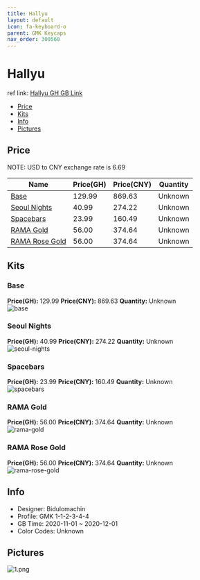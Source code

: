 ```yaml
---
title: Hallyu 
layout: default
icon: fa-keyboard-o
parent: GMK Keycaps
nav_order: 300560
---
```


# Hallyu 

ref link: [Hallyu GH GB Link](https://geekhack.org/index.php?topic=109307.0)  
* [Price](#price)  
* [Kits](#kits)  
* [Info](#info)  
* [Pictures](#pictures)  


## Price  

NOTE: USD to CNY exchange rate is 6.69

| Name          | Price(GH)    |  Price(CNY) | Quantity |
| ------------- | ------------ |  ---------- | -------- |
|[Base](#base)|129.99|869.63|Unknown|
|[Seoul Nights](#seoul-nights)|40.99|274.22|Unknown|
|[Spacebars](#spacebars)|23.99|160.49|Unknown|
|[RAMA Gold](#rama-gold)|56.00|374.64|Unknown|
|[RAMA Rose Gold](#rama-rose-gold)|56.00|374.64|Unknown|


## Kits  
### Base  
**Price(GH):** 129.99    **Price(CNY):** 869.63    **Quantity:** Unknown  
<img src="{{ 'assets/images/gmk-keycaps/hallyu/kits_pics/base.png' | relative_url }}" alt="base" class="image featured">

### Seoul Nights  
**Price(GH):** 40.99    **Price(CNY):** 274.22    **Quantity:** Unknown  
<img src="{{ 'assets/images/gmk-keycaps/hallyu/kits_pics/seoul-nights.png' | relative_url }}" alt="seoul-nights" class="image featured">

### Spacebars  
**Price(GH):** 23.99    **Price(CNY):** 160.49    **Quantity:** Unknown  
<img src="{{ 'assets/images/gmk-keycaps/hallyu/kits_pics/spacebars.png' | relative_url }}" alt="spacebars" class="image featured">

### RAMA Gold  
**Price(GH):** 56.00    **Price(CNY):** 374.64    **Quantity:** Unknown  
<img src="{{ 'assets/images/gmk-keycaps/hallyu/kits_pics/rama-gold.png' | relative_url }}" alt="rama-gold" class="image featured">

### RAMA Rose Gold  
**Price(GH):** 56.00    **Price(CNY):** 374.64    **Quantity:** Unknown  
<img src="{{ 'assets/images/gmk-keycaps/hallyu/kits_pics/rama-rose-gold.png' | relative_url }}" alt="rama-rose-gold" class="image featured">


## Info  
* Designer: Bidulomachin  
* Profile: GMK 1-1-2-3-4-4  
* GB Time: 2020-11-01 ~ 2020-12-01  
* Color Codes: Unknown  


## Pictures  
<img src="{{ 'assets/images/gmk-keycaps/hallyu/rendering_pics/1.png' | relative_url }}" alt="1.png" class="image featured">
